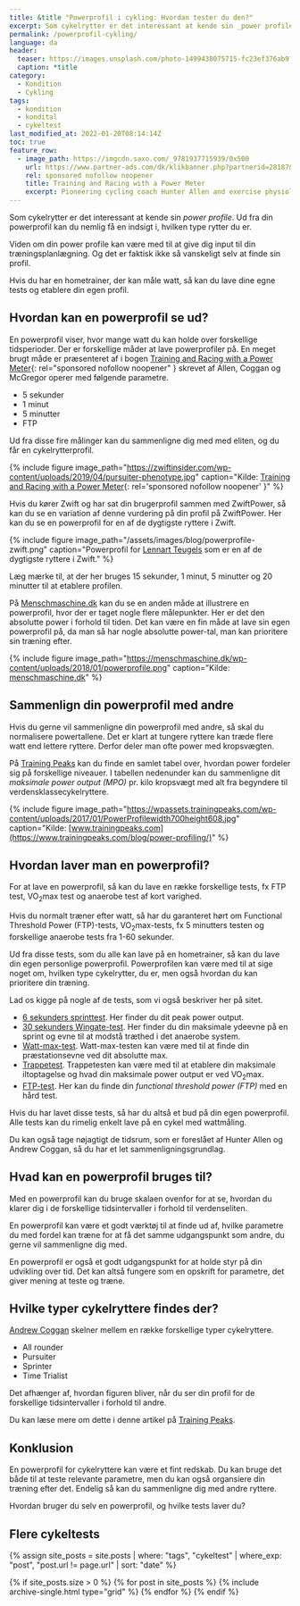 ```yaml
---
title: &title "Powerprofil i cykling: Hvordan tester du den?"
excerpt: Som cykelrytter er det interessant at kende sin _power profile_. Ud fra din powerprofil kan du nemlig få en indsigt i, hvilken type rytter du er.
permalink: /powerprofil-cykling/
language: da
header:
  teaser: https://images.unsplash.com/photo-1499438075715-fc23ef376ab9?ixlib=rb-1.2.1&ixid=MnwxMjA3fDB8MHxzZWFyY2h8MzN8fGJpa2luZ3xlbnwwfDB8MHx8&auto=format&fit=crop&h=300&w=400&q=10
  caption: *title
category:
  - Kondition
  - Cykling
tags:
  - kondition
  - kondital
  - cykeltest
last_modified_at: 2022-01-20T08:14:14Z
toc: true
feature_row:
  - image_path: https://imgcdn.saxo.com/_9781937715939/0x500
    url: https://www.partner-ads.com/dk/klikbanner.php?partnerid=28187&bannerid=43264&htmlurl=https://www.saxo.com/dk/training-and-racing-with-a-power-meter_hunter-allen_paperback_9781937715939
    rel: sponsored nofollow noopener
    title: Training and Racing with a Power Meter
    excerpt: Pioneering cycling coach Hunter Allen and exercise physiologists Dr. Andy Coggan and Stephen McGregor show how to use a power meter to find your baseline power data, profile your strengths and weaknesses, measure fitness and fatigue, optimize your daily workouts, peak for races, and set and adjust your racing strategy during af race.
---
```


Som cykelrytter er det interessant at kende sin _power profile_. Ud fra din powerprofil kan du nemlig få en indsigt i, hvilken type rytter du er.

Viden om din power profile kan være med til at give dig input til din træningsplanlægning. Og det er faktisk ikke så vanskeligt selv at finde sin profil.

Hvis du har en hometrainer, der kan måle watt, så kan du lave dine egne tests og etablere din egen profil.

## Hvordan kan en powerprofil se ud?

En powerprofil viser, hvor mange watt du kan holde over forskellige tidsperioder. Der er forskellige måder at lave powerprofiler på. En meget brugt måde er præsenteret af i bogen [Training and Racing with a Power Meter](https://www.partner-ads.com/dk/klikbanner.php?partnerid=28187&bannerid=43264&htmlurl=https://www.saxo.com/dk/training-and-racing-with-a-power-meter_hunter-allen_paperback_9781937715939){: rel="sponsored nofollow noopener" } skrevet af Allen, Coggan og McGregor operer med følgende parametre.

- 5 sekunder
- 1 minut
- 5 minutter
- FTP

Ud fra disse fire målinger kan du sammenligne dig med med eliten, og du får en cykelrytterprofil.

{% include figure image_path="https://zwiftinsider.com/wp-content/uploads/2019/04/pursuiter-phenotype.jpg" caption="Kilde: [Training and Racing with a Power Meter](https://www.partner-ads.com/dk/klikbanner.php?partnerid=28187&bannerid=43264&htmlurl=https://www.saxo.com/dk/training-and-racing-with-a-power-meter_hunter-allen_paperback_9781937715939){: rel='sponsored nofollow noopener' }" %}

Hvis du kører Zwift og har sat din brugerprofil sammen med ZwiftPower, så kan du se en variation af denne vurdering på din profil på ZwiftPower. Her kan du se en powerprofil for en af de dygtigste ryttere i Zwift.

{% include figure image_path="/assets/images/blog/powerprofile-zwift.png" caption="Powerprofil for [Lennart Teugels](https://zwiftpower.com/profile.php?z=1459398) som er en af de dygtigste ryttere i Zwift." %}

Læg mærke til, at der her bruges 15 sekunder, 1 minut, 5 minutter og 20 minutter til at etablere profilen.

På [Menschmaschine.dk](https://menschmaschine.dk/cykeltest/) kan du se en anden måde at illustrere en powerprofil, hvor der er taget nogle flere målepunkter. Her er det den absolutte power i forhold til tiden. Det kan være en fin måde at lave sin egen powerprofil på, da man så har nogle absolutte power-tal, man kan prioritere sin træning efter.

{% include figure image_path="https://menschmaschine.dk/wp-content/uploads/2018/01/powerprofile.png" caption="Kilde: [menschmaschine.dk](https://menschmaschine.dk/cykeltest/)" %}

## Sammenlign din powerprofil med andre

Hvis du gerne vil sammenligne din powerprofil med andre, så skal du normalisere powertallene. Det er klart at tungere ryttere kan træde flere watt end lettere ryttere. Derfor deler man ofte power med kropsvægten.

På [Training Peaks](https://www.trainingpeaks.com/blog/power-profiling/) kan du finde en samlet tabel over, hvordan power fordeler sig på forskellige niveauer. I tabellen nedenunder kan du sammenligne dit _maksimale power output (MPO)_ pr. kilo kropsvægt med alt fra begyndere til verdensklassecykelryttere.

{% include figure image_path="https://wpassets.trainingpeaks.com/wp-content/uploads/2017/01/PowerProfilewidth700height608.jpg" caption="Kilde: [www.trainingpeaks.com](https://www.trainingpeaks.com/blog/power-profiling/)"  %}

## Hvordan laver man en powerprofil?

For at lave en powerprofil, så kan du lave en række forskellige tests, fx FTP test, VO<sub>2</sub>max test og anaerobe test af kort varighed.

Hvis du normalt træner efter watt, så har du garanteret hørt om Functional Threshold Power (FTP)-tests, VO<sub>2</sub>max-tests, fx 5 minutters testen og forskellige anaerobe tests fra 1-60 sekunder.

Ud fra disse tests, som du alle kan lave på en hometrainer, så kan du lave din egen personlige powerprofil. Powerprofilen kan være med til at sige noget om, hvilken type cykelrytter, du er, men også hvordan du kan prioritere din træning.

Lad os kigge på nogle af de tests, som vi også beskriver her på sitet.

- [6 sekunders sprinttest](/6sek/). Her finder du dit peak power output.
- [30 sekunders Wingate-test](/wingate/). Her finder du din maksimale ydeevne på en sprint og evne til at modstå træthed i det anaerobe system.
- [Watt-max-test](/kondital-wattmax/). Watt-max-testen kan være med til at finde din præstationsevne ved dit absolutte max.
- [Trappetest](/trappetest-cykel/). Trappetesten kan være med til at etablere din maksimale iltoptagelse og hvad din maksimale power output er ved VO<sub>2</sub>max.
- [FTP-test](/ftp-cykling/). Her kan du finde din _functional threshold power (FTP)_ med en hård test.

Hvis du har lavet disse tests, så har du altså et bud på din egen powerprofil. Alle tests kan du rimelig enkelt lave på en cykel med wattmåling.

Du kan også tage nøjagtigt de tidsrum, som er foreslået af Hunter Allen og Andrew Coggan, så du har et let sammenligningsgrundlag.

## Hvad kan en powerprofil bruges til?

Med en powerprofil kan du bruge skalaen ovenfor for at se, hvordan du klarer dig i de forskellige tidsintervaller i forhold til verdenseliten.

En powerprofil kan være et godt værktøj til at finde ud af, hvilke parametre du med fordel kan træne for at få det samme udgangspunkt som andre, du gerne vil sammenligne dig med.

En powerprofil er også et godt udgangspunkt for at holde styr på din udvikling over tid. Det kan altså fungere som en opskrift for parametre, det giver mening at teste og træne.

## Hvilke typer cykelryttere findes der?

[Andrew Coggan](https://www.trainingpeaks.com/blog/power-profiling/) skelner mellem en række forskellige typer cykelryttere.

- All rounder
- Pursuiter
- Sprinter
- Time Trialist

Det afhænger af, hvordan figuren bliver, når du ser din profil for de forskellige tidsintervaller i forhold til andre.

Du kan læse mere om dette i denne artikel på [Training Peaks](https://www.trainingpeaks.com/blog/power-profiling/).

## Konklusion

En powerprofil for cykelryttere kan være et fint redskab. Du kan bruge det både til at teste relevante parametre, men du kan også organsiere din træning efter det. Endelig så kan du sammenligne dig med andre ryttere.

Hvordan bruger du selv en powerprofil, og hvilke tests laver du?

## Flere cykeltests

{% assign site_posts = site.posts | where: "tags", "cykeltest" | where_exp: "post", "post.url != page.url" | sort: "date" %}

<div class="feature__wrapper">

{% if site_posts.size > 0 %}
  {% for post in site_posts %}
    {% include archive-single.html type="grid" %}
  {% endfor %}
{% endif %}

</div>
